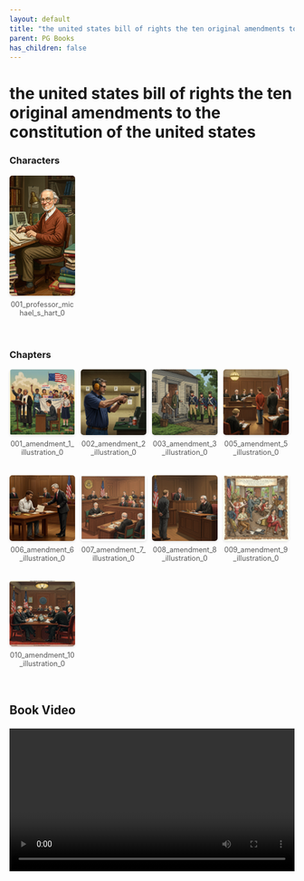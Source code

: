 ```yaml
---
layout: default
title: "the united states bill of rights the ten original amendments to the constitution of the united states"
parent: PG Books
has_children: false
---
```



<style>
.image-gallery {
  display: flex;
  flex-wrap: wrap;
  justify-content: space-between;
  margin-bottom: 20px;
}

.image-row {
  display: flex;
  justify-content: flex-start;
  width: 100%;
  margin-bottom: 20px;
}

.image-item {
  width: 23%;
  margin-right: 2%;
  text-align: center;
}

.image-item:last-child {
  margin-right: 0;
}

.image-item img {
  width: 100%;
  height: auto;
  object-fit: cover;
  border-radius: 5px;
  box-shadow: 0 2px 4px rgba(0,0,0,0.1);
}

.image-item p {
  margin-top: 5px;
  font-size: 0.9em;
  color: #555;
}

.video-container {
  margin: 20px 0;
}
</style>


# the united states bill of rights the ten original amendments to the constitution of the united states

<h3>Characters</h3>
<div class="image-gallery">
<div class="image-row">
  <div class="image-item">
    <img src="../../assets/pg_books_ai_generated_photos/the_united_states_bill_of_rights_the_ten_original_amendments_to_the_constitution_of_the_united_states/characters/001_professor_michael_s_hart_0.png" alt="001_professor_michael_s_hart_0">
    <p>001_professor_michael_s_hart_0</p>
  </div>
</div>
</div>

<h3>Chapters</h3>
<div class="image-gallery">
<div class="image-row">
  <div class="image-item">
    <img src="../../assets/pg_books_ai_generated_photos/the_united_states_bill_of_rights_the_ten_original_amendments_to_the_constitution_of_the_united_states/chapters/001_amendment_1_illustration_0.png" alt="001_amendment_1_illustration_0">
    <p>001_amendment_1_illustration_0</p>
  </div>
  <div class="image-item">
    <img src="../../assets/pg_books_ai_generated_photos/the_united_states_bill_of_rights_the_ten_original_amendments_to_the_constitution_of_the_united_states/chapters/002_amendment_2_illustration_0.png" alt="002_amendment_2_illustration_0">
    <p>002_amendment_2_illustration_0</p>
  </div>
  <div class="image-item">
    <img src="../../assets/pg_books_ai_generated_photos/the_united_states_bill_of_rights_the_ten_original_amendments_to_the_constitution_of_the_united_states/chapters/003_amendment_3_illustration_0.png" alt="003_amendment_3_illustration_0">
    <p>003_amendment_3_illustration_0</p>
  </div>
  <div class="image-item">
    <img src="../../assets/pg_books_ai_generated_photos/the_united_states_bill_of_rights_the_ten_original_amendments_to_the_constitution_of_the_united_states/chapters/005_amendment_5_illustration_0.png" alt="005_amendment_5_illustration_0">
    <p>005_amendment_5_illustration_0</p>
  </div>
</div>
<div class="image-row">
  <div class="image-item">
    <img src="../../assets/pg_books_ai_generated_photos/the_united_states_bill_of_rights_the_ten_original_amendments_to_the_constitution_of_the_united_states/chapters/006_amendment_6_illustration_0.png" alt="006_amendment_6_illustration_0">
    <p>006_amendment_6_illustration_0</p>
  </div>
  <div class="image-item">
    <img src="../../assets/pg_books_ai_generated_photos/the_united_states_bill_of_rights_the_ten_original_amendments_to_the_constitution_of_the_united_states/chapters/007_amendment_7_illustration_0.png" alt="007_amendment_7_illustration_0">
    <p>007_amendment_7_illustration_0</p>
  </div>
  <div class="image-item">
    <img src="../../assets/pg_books_ai_generated_photos/the_united_states_bill_of_rights_the_ten_original_amendments_to_the_constitution_of_the_united_states/chapters/008_amendment_8_illustration_0.png" alt="008_amendment_8_illustration_0">
    <p>008_amendment_8_illustration_0</p>
  </div>
  <div class="image-item">
    <img src="../../assets/pg_books_ai_generated_photos/the_united_states_bill_of_rights_the_ten_original_amendments_to_the_constitution_of_the_united_states/chapters/009_amendment_9_illustration_0.png" alt="009_amendment_9_illustration_0">
    <p>009_amendment_9_illustration_0</p>
  </div>
</div>
<div class="image-row">
  <div class="image-item">
    <img src="../../assets/pg_books_ai_generated_photos/the_united_states_bill_of_rights_the_ten_original_amendments_to_the_constitution_of_the_united_states/chapters/010_amendment_10_illustration_0.png" alt="010_amendment_10_illustration_0">
    <p>010_amendment_10_illustration_0</p>
  </div>
</div>
</div>

<h2>Book Video</h2>
<div class="video-container">
  <video controls width="100%">
    <source src="../../assets/pg_books_ai_generated_videos/the_united_states_bill_of_rights_the_ten_original_amendments_to_the_constitution_of_the_united_states.mp4" type="video/mp4">
    Your browser does not support the video tag.
  </video>
</div>


